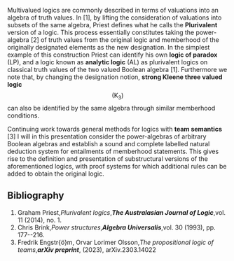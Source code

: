 



Multivalued logics are commonly described in  terms of valuations into an algebra of truth values. In [1], by lifting the consideration of valuations into subsets of the same algebra, Priest defines what he calls the **Plurivalent** version of a logic. This process essentially constitutes taking the power-algebra [2] of truth values from the original logic and memberhood of the originally designated elements as the new designation. In the simplest example of this construction Priest can identify his own **logic of paradox** (LP), and a logic known as **analytic logic** (AL) as plurivalent logics on classical truth values of the two valued Boolean algebra [1]. Furthermore we note that, by changing the designation notion, **strong Kleene three valued logic** $$(\mathrm{K}_3)$$ can also be identified by the same algebra through similar memberhood conditions. 

 Continuing work towards general methods for logics with **team semantics** [3] I will in this presentation consider the power-algebras of arbitrary Boolean algebras and establish a sound and complete labelled natural deduction system for entailments of memberhood statements. This gives rise to the definition and presentation of substructural versions of the aforementioned logics, with proof systems for which additional rules can be added to obtain the original logic.
 

 
## Bibliography








1. Graham Priest,_Plurivalent logics_,**_The Australasian Journal of Logic_**,vol. 11 (2014), no. 1.
2. Chris Brink,_Power structures_,**_Algebra Universalis_**,vol. 30 (1993), pp. 177--216.
3. Fredrik Engstr{ö}m, Orvar Lorimer Olsson,_The propositional logic of teams_,**_arXiv preprint_**, (2023), arXiv.2303.14022





